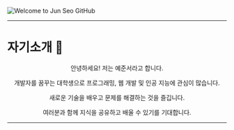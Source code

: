 ![Welcome to Jun Seo GitHub](https://capsule-render.vercel.app/api?type=slice&color=auto&height=250&text=Welcome👋&fontAlign=70&rotate=13&fontAlignY=25&desc=Jun%20Seo%20GitHub&descAlign=70&descAlignY=44&descColor=000000&fontSize=60)
<hr>
<p align="center"><h1>자기소개 👋</h1></p>
<p align="center">안녕하세요! 저는 예준서라고 합니다.</p>
<p align="center">개발자를 꿈꾸는 대학생으로 프로그래밍, 웹 개발 및 인공 지능에 관심이 많습니다.</p>
<p align="center">새로운 기술을 배우고 문제를 해결하는 것을 즐깁니다.</p>
<p align="center">여러분과 함께 지식을 공유하고 배울 수 있기를 기대합니다.</p>
<hr>
